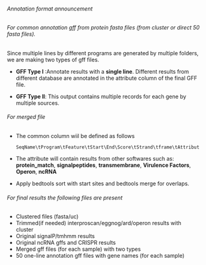 ###### Annotation format announcement

###### For common annotation gff from protein fasta files (from cluster or direct 50 fasta files).

Since multiple lines by different programs are generated by multiple folders, we are making two types of gff files. 

- **GFF Type I** :Annotate results with a **single line**. Different results from different database are annotated in the attribute column of the  final GFF file.

- **GFF Type II**: This output contains multiple records for each gene by multiple sources.


###### For merged file

- The common column wiil be defined as follows

  ```shell
  SeqName\tProgram\tFeature\tStart\End\Score\tStrand\tframe\tAttribute	
  ```

- The attribute will contain results from other softwares such as: **protein_match**, **signalpeptides**, **transmembrane**, **Virulence Factors**, **Operon**, **ncRNA**
- Apply bedtools sort with start sites and bedtools merge for overlaps.

###### For final results the following files are present

- Clustered files (fasta/uc)
- Trimmed(if needed) interproscan/eggnog/ard/operon results with cluster
- Original signalP/tmhmm results
- Original ncRNA gffs and CRISPR results
- Merged gff files (for each sample) with two types
- 50 one-line annotation gff files with gene names (for each sample)
